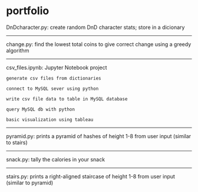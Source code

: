 # portfolio
DnDcharacter.py: create random DnD character stats; store in a dicionary
****
change.py: find the lowest total coins to give correct change using a greedy algorithm
****
csv_files.ipynb: Jupyter Notebook project

    generate csv files from dictionaries
    
    connect to MySQL sever using python
    
    write csv file data to table in MySQL database
    
    query MySQL db with python
    
    basic visualization using tableau
****
pyramid.py: prints a pyramid of hashes of height 1-8 from user input (similar to stairs)
****
snack.py: tally the calories in your snack
****
stairs.py: prints a right-aligned staircase of height 1-8 from user input (similar to pyramid)
